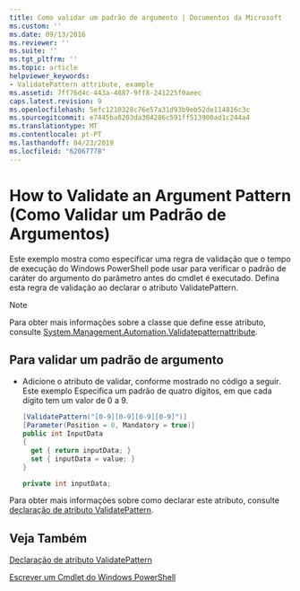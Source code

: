 ```yaml
---
title: Como validar um padrão de argumento | Documentos da Microsoft
ms.custom: ''
ms.date: 09/13/2016
ms.reviewer: ''
ms.suite: ''
ms.tgt_pltfrm: ''
ms.topic: article
helpviewer_keywords:
- ValidatePattern attribute, example
ms.assetid: 7ff76d4c-443a-4887-9ff8-241225f0aeec
caps.latest.revision: 9
ms.openlocfilehash: 5efc1210328c76e57a31d93b9eb52de114816c3c
ms.sourcegitcommit: e7445ba8203da304286c591ff513900ad1c244a4
ms.translationtype: MT
ms.contentlocale: pt-PT
ms.lasthandoff: 04/23/2019
ms.locfileid: "62067778"
---
```

# <a name="how-to-validate-an-argument-pattern"></a>How to Validate an Argument Pattern (Como Validar um Padrão de Argumentos)

Este exemplo mostra como especificar uma regra de validação que o tempo de execução do Windows PowerShell pode usar para verificar o padrão de caráter do argumento do parâmetro antes do cmdlet é executado. Defina esta regra de validação ao declarar o atributo ValidatePattern.

> [!NOTE]
> Para obter mais informações sobre a classe que define esse atributo, consulte [System.Management.Automation.Validatepatternattribute](/dotnet/api/System.Management.Automation.ValidatePatternAttribute).

## <a name="to-validate-an-argument-pattern"></a>Para validar um padrão de argumento

- Adicione o atributo de validar, conforme mostrado no código a seguir. Este exemplo Especifica um padrão de quatro dígitos, em que cada dígito tem um valor de 0 a 9.

    ```csharp
    [ValidatePattern("[0-9][0-9][0-9][0-9]")]
    [Parameter(Position = 0, Mandatory = true)]
    public int InputData
    {
      get { return inputData; }
      set { inputData = value; }
    }

    private int inputData;
    ```

Para obter mais informações sobre como declarar este atributo, consulte [declaração de atributo ValidatePattern](./validatepattern-attribute-declaration.md).

## <a name="see-also"></a>Veja Também

[Declaração de atributo ValidatePattern](./validatepattern-attribute-declaration.md)

[Escrever um Cmdlet do Windows PowerShell](./writing-a-windows-powershell-cmdlet.md)
